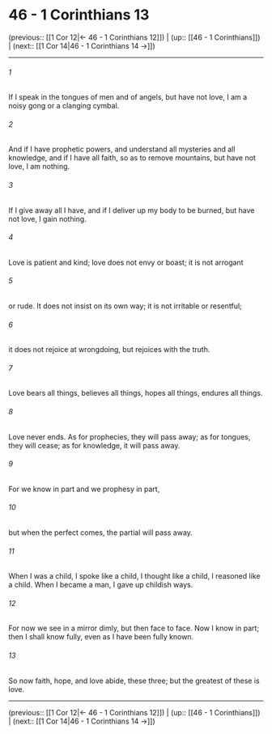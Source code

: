 # 46 - 1 Corinthians 13

(previous:: [[1 Cor 12|← 46 - 1 Corinthians 12]]) | (up:: [[46 - 1 Corinthians]]) | (next:: [[1 Cor 14|46 - 1 Corinthians 14 →]])

***


###### 1 
If I speak in the tongues of men and of angels, but have not love, I am a noisy gong or a clanging cymbal. 

###### 2 
And if I have prophetic powers, and understand all mysteries and all knowledge, and if I have all faith, so as to remove mountains, but have not love, I am nothing. 

###### 3 
If I give away all I have, and if I deliver up my body to be burned, but have not love, I gain nothing. 

###### 4 
Love is patient and kind; love does not envy or boast; it is not arrogant 

###### 5 
or rude. It does not insist on its own way; it is not irritable or resentful; 

###### 6 
it does not rejoice at wrongdoing, but rejoices with the truth. 

###### 7 
Love bears all things, believes all things, hopes all things, endures all things. 

###### 8 
Love never ends. As for prophecies, they will pass away; as for tongues, they will cease; as for knowledge, it will pass away. 

###### 9 
For we know in part and we prophesy in part, 

###### 10 
but when the perfect comes, the partial will pass away. 

###### 11 
When I was a child, I spoke like a child, I thought like a child, I reasoned like a child. When I became a man, I gave up childish ways. 

###### 12 
For now we see in a mirror dimly, but then face to face. Now I know in part; then I shall know fully, even as I have been fully known. 

###### 13 
So now faith, hope, and love abide, these three; but the greatest of these is love.

***

(previous:: [[1 Cor 12|← 46 - 1 Corinthians 12]]) | (up:: [[46 - 1 Corinthians]]) | (next:: [[1 Cor 14|46 - 1 Corinthians 14 →]])
